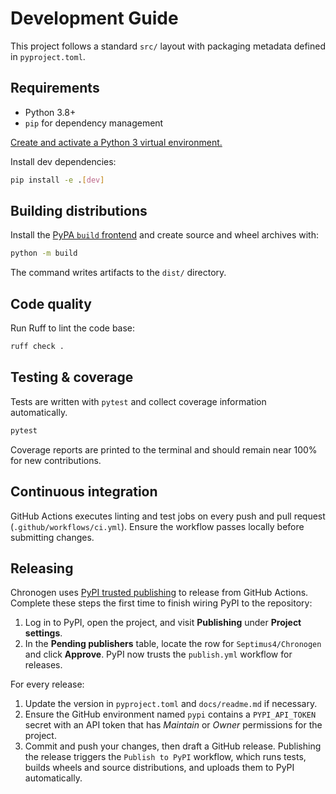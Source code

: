 # Development Guide

This project follows a standard `src/` layout with packaging metadata defined in `pyproject.toml`.

## Requirements

- Python 3.8+
- `pip` for dependency management

[Create and activate a Python 3 virtual environment.](https://docs.python.org/3/tutorial/venv.html)

Install dev dependencies:

```bash
pip install -e .[dev]
```

## Building distributions

Install the [PyPA `build` frontend](https://pypi.org/project/build/) and create source and wheel archives with:

```bash
python -m build
```

The command writes artifacts to the `dist/` directory.

## Code quality

Run Ruff to lint the code base:

```bash
ruff check .
```

## Testing & coverage

Tests are written with `pytest` and collect coverage information automatically.

```bash
pytest
```

Coverage reports are printed to the terminal and should remain near 100% for new contributions.

## Continuous integration

GitHub Actions executes linting and test jobs on every push and pull request (`.github/workflows/ci.yml`). Ensure the workflow passes locally before submitting changes.

## Releasing

Chronogen uses [PyPI trusted publishing](https://docs.pypi.org/trusted-publishers/) to release from
GitHub Actions. Complete these steps the first time to finish wiring PyPI to the repository:

1. Log in to PyPI, open the project, and visit **Publishing** under **Project settings**.
2. In the **Pending publishers** table, locate the row for `Septimus4/Chronogen` and click **Approve**.
   PyPI now trusts the `publish.yml` workflow for releases.

For every release:

1. Update the version in `pyproject.toml` and `docs/readme.md` if necessary.
2. Ensure the GitHub environment named `pypi` contains a `PYPI_API_TOKEN` secret with an API token that
   has *Maintain* or *Owner* permissions for the project.
3. Commit and push your changes, then draft a GitHub release. Publishing the release triggers the
   `Publish to PyPI` workflow, which runs tests, builds wheels and source distributions, and uploads
   them to PyPI automatically.
